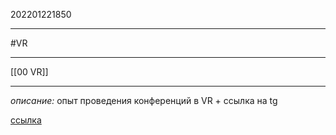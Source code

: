 202201221850
***
#VR 
***
[[00 VR]]
***
*описание:* опыт проведения конференций в VR + ссылка на tg

[ссылка](https://vc.ru/life/334602-pervaya-russkoyazychnaya-biznes-konferenciya-v-metavselennoy-ot-microsoft)
